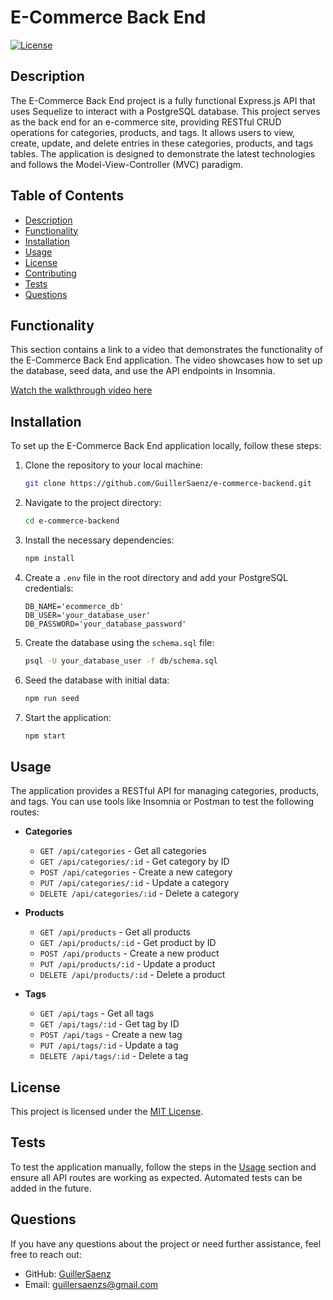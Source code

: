# E-Commerce Back End

[![License](https://img.shields.io/badge/License-MIT_License-green)](http://opensource.org/licenses/MIT)

## Description

The E-Commerce Back End project is a fully functional Express.js API that uses Sequelize to interact with a PostgreSQL database. This project serves as the back end for an e-commerce site, providing RESTful CRUD operations for categories, products, and tags. It allows users to view, create, update, and delete entries in these categories, products, and tags tables. The application is designed to demonstrate the latest technologies and follows the Model-View-Controller (MVC) paradigm.

## Table of Contents

-   [Description](#description)
-   [Functionality](#functionality)
-   [Installation](#installation)
-   [Usage](#usage)
-   [License](#license)
-   [Contributing](#contributing)
-   [Tests](#tests)
-   [Questions](#questions)

## Functionality

This section contains a link to a video that demonstrates the functionality of the E-Commerce Back End application. The video showcases how to set up the database, seed data, and use the API endpoints in Insomnia.

[Watch the walkthrough video here](https://drive.google.com/file/d/1txIcTZLVBN1UYuur33o5p1-6_UmzUjie/view)

## Installation

To set up the E-Commerce Back End application locally, follow these steps:

1. Clone the repository to your local machine:

    ```bash
    git clone https://github.com/GuillerSaenz/e-commerce-backend.git
    ```

2. Navigate to the project directory:

    ```bash
    cd e-commerce-backend
    ```

3. Install the necessary dependencies:

    ```bash
    npm install
    ```

4. Create a `.env` file in the root directory and add your PostgreSQL credentials:

    ```
    DB_NAME='ecommerce_db'
    DB_USER='your_database_user'
    DB_PASSWORD='your_database_password'
    ```

5. Create the database using the `schema.sql` file:

    ```bash
    psql -U your_database_user -f db/schema.sql
    ```

6. Seed the database with initial data:

    ```bash
    npm run seed
    ```

7. Start the application:

    ```bash
    npm start
    ```

## Usage

The application provides a RESTful API for managing categories, products, and tags. You can use tools like Insomnia or Postman to test the following routes:

-   **Categories**

    -   `GET /api/categories` - Get all categories
    -   `GET /api/categories/:id` - Get category by ID
    -   `POST /api/categories` - Create a new category
    -   `PUT /api/categories/:id` - Update a category
    -   `DELETE /api/categories/:id` - Delete a category

-   **Products**

    -   `GET /api/products` - Get all products
    -   `GET /api/products/:id` - Get product by ID
    -   `POST /api/products` - Create a new product
    -   `PUT /api/products/:id` - Update a product
    -   `DELETE /api/products/:id` - Delete a product

-   **Tags**
    -   `GET /api/tags` - Get all tags
    -   `GET /api/tags/:id` - Get tag by ID
    -   `POST /api/tags` - Create a new tag
    -   `PUT /api/tags/:id` - Update a tag
    -   `DELETE /api/tags/:id` - Delete a tag

## License

This project is licensed under the [MIT License](LICENSE).

## Tests

To test the application manually, follow the steps in the [Usage](#usage) section and ensure all API routes are working as expected. Automated tests can be added in the future.

## Questions

If you have any questions about the project or need further assistance, feel free to reach out:

-   GitHub: [GuillerSaenz](https://github.com/GuillerSaenz)
-   Email: guillersaenzs@gmail.com